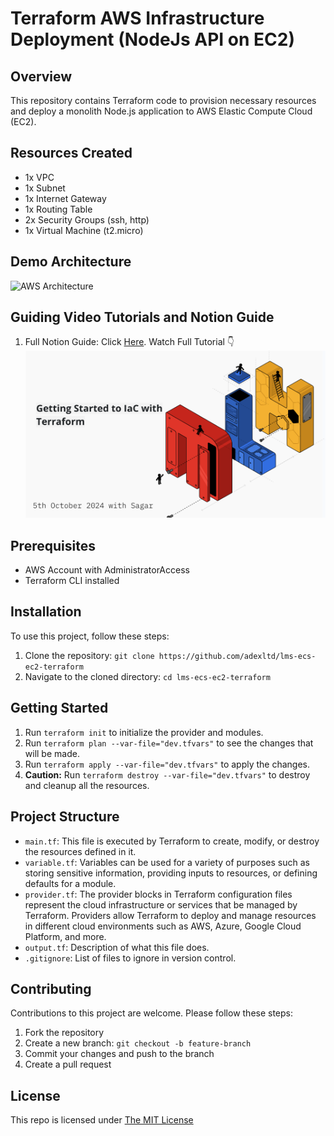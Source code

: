 # Terraform AWS Infrastructure Deployment (NodeJs API on EC2)

## Overview
This repository contains Terraform code to provision necessary resources and deploy a monolith Node.js application to AWS Elastic Compute Cloud (EC2). 

## Resources Created

* 1x VPC
* 1x Subnet
* 1x Internet Gateway
* 1x Routing Table
* 2x Security Groups (ssh, http)
* 1x Virtual Machine (t2.micro)

## Demo Architecture

![AWS Architecture](image.png)


## Guiding Video Tutorials and Notion Guide

1. Full Notion Guide: Click [Here](https://bit.ly/terraform-with-sagar). Watch Full Tutorial 👇
[![Watch the video](./yt-01.png)](https://www.youtube.com/watch?v=fG5BL7Uisag)

## Prerequisites
- AWS Account with AdministratorAccess
- Terraform CLI installed

## Installation
To use this project, follow these steps:
1. Clone the repository: `git clone https://github.com/adexltd/lms-ecs-ec2-terraform`
2. Navigate to the cloned directory: `cd lms-ecs-ec2-terraform`

## Getting Started

1. Run `terraform init` to initialize the provider and modules.
2. Run `terraform plan --var-file="dev.tfvars"` to see the changes that will be made.
3. Run `terraform apply --var-file="dev.tfvars"` to apply the changes.
4. **Caution:** Run `terraform destroy --var-file="dev.tfvars"` to destroy and cleanup all the resources.

## Project Structure

- `main.tf`:  This file is executed by Terraform to create, modify, or destroy the resources defined in it.
- `variable.tf`: Variables can be used for a variety of purposes such as storing sensitive information, providing inputs to resources, or defining defaults for a module.
- `provider.tf`: The provider blocks in Terraform configuration files represent the cloud infrastructure or services that be managed by Terraform. Providers allow Terraform to deploy and manage resources in different cloud environments such as AWS, Azure, Google Cloud Platform, and more.
- `output.tf`: Description of what this file does.
- `.gitignore`: List of files to ignore in version control.


## Contributing
Contributions to this project are welcome. Please follow these steps:
1. Fork the repository
2. Create a new branch: `git checkout -b feature-branch`
3. Commit your changes and push to the branch
4. Create a pull request

## License
This repo is licensed under [The MIT License](https://opensource.org/license/mit/)


